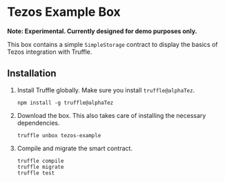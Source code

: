 Tezos Example Box
=================

**Note: Experimental. Currently designed for demo purposes only.**

This box contains a simple `SimpleStorage` contract to display the basics of Tezos
integration with Truffle.

## Installation

1. Install Truffle globally. Make sure you install `truffle@alphaTez`.
    ```
    npm install -g truffle@alphaTez
    ```

2. Download the box. This also takes care of installing the necessary dependencies.
    ```
    truffle unbox tezos-example
    ```

3. Compile and migrate the smart contract.
    ```
    truffle compile
    truffle migrate
    truffle test
    ```

